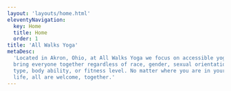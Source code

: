 ```yaml
---
layout: 'layouts/home.html'
eleventyNavigation:
  key: Home
  title: Home
  order: 1
title: 'All Walks Yoga'
metaDesc:
  'Located in Akron, Ohio, at All Walks Yoga we focus on accessible yoga to
  bring everyone together regardless of race, gender, sexual orientation, body
  type, body ability, or fitness level. No matter where you are in your walk of
  life, all are welcome, together.'
---
```

